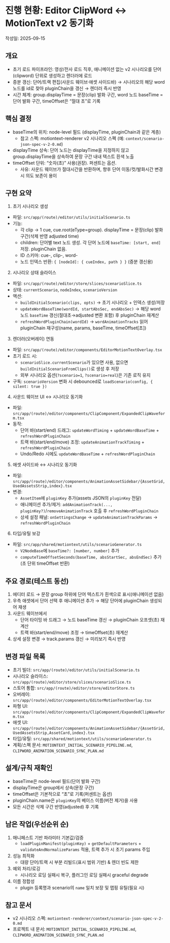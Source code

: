# 진행 현황: Editor ClipWord ↔ MotionText v2 동기화

작성일: 2025-09-15

## 개요
- 초기 로드 파이프라인: 영상/전사 로드 직후, 애니메이션 없는 v2 시나리오를 단어(clipword) 단위로 생성하고 렌더러에 로드
- 증분 갱신: 단어/트랙 편집(사운드 웨이브·애셋 사이드바) → 시나리오의 해당 word 노드를 id로 찾아 pluginChain을 갱신 → 렌더러 즉시 반영
- 시간 체계: group.displayTime = 문장(clip) 발화 구간, word 노드 baseTime = 단어 발화 구간, timeOffset은 “절대 초”로 기록

## 핵심 결정
- baseTime의 위치: node-level 필드 (displayTime, pluginChain과 같은 계층)
  - 참고 스펙: motiontext-renderer v2 시나리오 스펙 (예: `context/scenario-json-spec-v-2-0.md`)
- displayTime 상속: 단어 노드는 displayTime을 지정하지 않고 group.displayTime을 상속하여 문장 구간 내내 텍스트 흰색 노출
- timeOffset 단위: “숫자(초)” 사용(권장). 퍼센트는 옵션.
  - 사유: 사운드 웨이브가 절대시간을 반환하며, 향후 단어 이동/컷/발화시간 변경 시 의도 보존이 용이

## 구현 요약
1) 초기 시나리오 생성
- 파일: `src/app/(route)/editor/utils/initialScenario.ts`
- 기능:
  - 각 clip → 1 cue, cue.root(eType=group). displayTime = 문장(clip) 발화 구간(삭제 반영 adjusted time)
  - children: 단어별 text 노드 생성. 각 단어 노드에 `baseTime: [start, end]` 저장. pluginChain 없음.
  - ID 스키마: cue-<clipId>, clip-<clipId>, word-<wordId>
  - 노드 인덱스 반환: `{ [nodeId]: { cueIndex, path } }` (증분 갱신용)

2) 시나리오 상태 슬라이스
- 파일: `src/app/(route)/editor/store/slices/scenarioSlice.ts`
- 상태: `currentScenario`, `nodeIndex`, `scenarioVersion`
- 액션:
  - `buildInitialScenario(clips, opts)` → 초기 시나리오 + 인덱스 생성/저장
  - `updateWordBaseTime(wordId, startAbsSec, endAbsSec)` → 해당 word 노드 `baseTime` 갱신(절대초→adjusted 변환 포함) 후 pluginChain 재계산
  - `refreshWordPluginChain(wordId)` → `wordAnimationTracks` 읽어 pluginChain 재구성(name, params, baseTime, timeOffset[초])

3) 렌더러(오버레이) 연동
- 파일: `src/app/(route)/editor/components/EditorMotionTextOverlay.tsx`
- 초기 로드 시:
  - `scenarioSlice.currentScenario`가 있으면 사용, 없으면 `buildInitialScenarioFromClips()`로 생성 후 저장
  - 외부 시나리오 옵션(`?scenario=1`, `?scenario=real`)은 기존 로직 유지
- 구독: `scenarioVersion` 변화 시 debounced로 `loadScenario(config, { silent: true })`

4) 사운드 웨이브 UI ↔ 시나리오 동기화
- 파일: `src/app/(route)/editor/components/ClipComponent/ExpandedClipWaveform.tsx`
- 동작:
  - 단어 바(start/end) 드래그: `updateWordTiming` + `updateWordBaseTime` + `refreshWordPluginChain`
  - 트랙 바(start/end/move) 조정: `updateAnimationTrackTiming` + `refreshWordPluginChain`
  - Undo/Redo 시에도 `updateWordBaseTime` + `refreshWordPluginChain`

5) 애셋 사이드바 ↔ 시나리오 동기화
- 파일: `src/app/(route)/editor/components/AnimationAssetSidebar/{AssetGrid,UsedAssetsStrip,index}.tsx`
- 변경:
  - `AssetItem`에 `pluginKey` 추가(assets JSON의 `pluginKey` 전달)
  - 애니메이션 추가/제거: `addAnimationTrack(..., pluginKey?)`/`removeAnimationTrack` 호출 후 `refreshWordPluginChain`
  - 상세 설정 패널: `onSettingsChange` → `updateAnimationTrackParams` → `refreshWordPluginChain`

6) 타입/유틸 보강
- 파일: `src/app/shared/motiontext/utils/scenarioGenerator.ts`
  - `V2NodeBase`에 `baseTime?: [number, number]` 추가
  - `computeTimeOffsetSeconds(baseTime, absStartSec, absEndSec)` 추가(초 단위 timeOffset 반환)

## 주요 경로(테스트 동선)
1. 에디터 로드 → 문장 group 하위에 단어 텍스트가 흰색으로 표시(애니메이션 없음)
2. 우측 애셋에서 단어 선택 후 애니메이션 추가 → 해당 단어에 pluginChain 생성되어 재생
3. 사운드 웨이브에서
   - 단어 타이밍 바 드래그 → 노드 baseTime 갱신 → pluginChain 오프셋(초) 재계산
   - 트랙 바(start/end/move) 조정 → timeOffset(초) 재계산
4. 상세 설정 변경 → track.params 갱신 → 미리보기 즉시 반영

## 변경 파일 목록
- 초기 빌더: `src/app/(route)/editor/utils/initialScenario.ts`
- 시나리오 슬라이스: `src/app/(route)/editor/store/slices/scenarioSlice.ts`
- 스토어 통합: `src/app/(route)/editor/store/editorStore.ts`
- 오버레이: `src/app/(route)/editor/components/EditorMotionTextOverlay.tsx`
- 파형 UI: `src/app/(route)/editor/components/ClipComponent/ExpandedClipWaveform.tsx`
- 애셋 UI: `src/app/(route)/editor/components/AnimationAssetSidebar/{AssetGrid,UsedAssetsStrip,AssetCard,index}.tsx`
- 타입/유틸: `src/app/shared/motiontext/utils/scenarioGenerator.ts`
- 계획/스펙 문서: `MOTIONTEXT_INITIAL_SCENARIO_PIPELINE.md`, `CLIPWORD_ANIMATION_SCENARIO_SYNC_PLAN.md`

## 설계/규칙 재확인
- baseTime은 node-level 필드(단어 발화 구간)
- displayTime은 group에서 상속(문장 구간)
- timeOffset은 기본적으로 “초”로 기록(퍼센트는 옵션)
- pluginChain.name은 `pluginKey`의 베이스 이름(버전 제거)을 사용
- 모든 시간은 삭제 구간 반영(adjusted) 후 기록

## 남은 작업(우선순위 순)
1) 매니페스트 기반 파라미터 기본값/검증
   - `loadPluginManifest(pluginKey)` + `getDefaultParameters` + `validateAndNormalizeParams` 적용, 트랙 추가 시 초기 params 주입
2) 성능 최적화
   - 대량 단어/트랙 시 부분 리빌드(표시 범위 기반) & 렌더 빈도 제한
3) 예외 처리/로깅
   - 시나리오 로딩 실패시 복구, 플러그인 로딩 실패시 graceful degrade
4) 이름 정합성
   - plugin 등록명과 scenario의 `name` 일치 보장 및 맵핑 유틸(필요 시)

## 참고 문서
- v2 시나리오 스펙: `motiontext-renderer/context/scenario-json-spec-v-2-0.md`
- 프로젝트 내 문서: `MOTIONTEXT_INITIAL_SCENARIO_PIPELINE.md`, `CLIPWORD_ANIMATION_SCENARIO_SYNC_PLAN.md`
